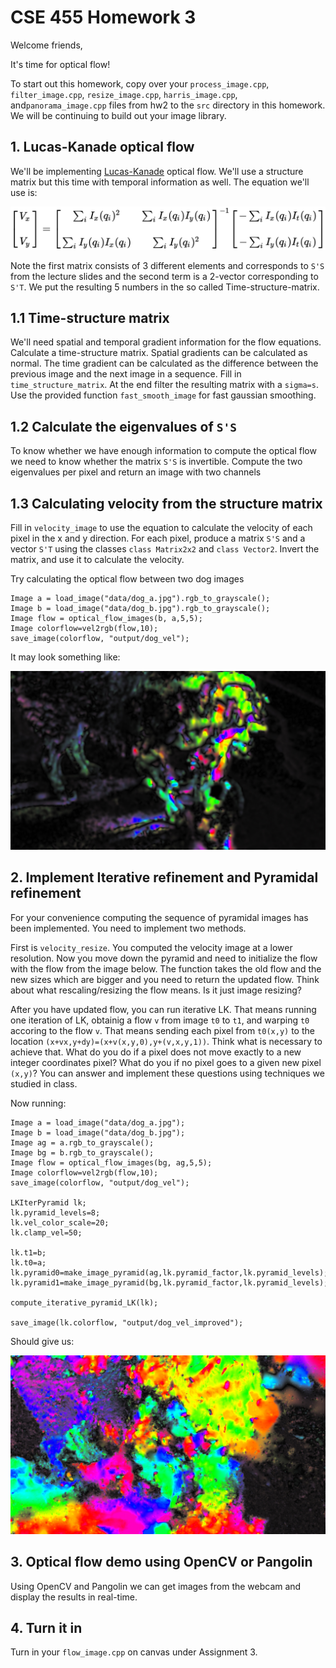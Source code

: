 # CSE 455 Homework 3 #

Welcome friends,

It's time for optical flow!

To start out this homework, copy over your `process_image.cpp`, `filter_image.cpp`, `resize_image.cpp`, `harris_image.cpp`, and`panorama_image.cpp` files from hw2 to the `src` directory in this homework. We will be continuing to build out your image library.

## 1. Lucas-Kanade optical flow ##

We'll be implementing [Lucas-Kanade](https://en.wikipedia.org/wiki/Lucas%E2%80%93Kanade_method) optical flow. We'll use a structure matrix but this time with temporal information as well. The equation we'll use is:

![](figs/flow-eq.png)

Note the first matrix consists of 3 different elements and corresponds to `S'S` from the lecture slides and the second term is a 2-vector corresponding to `S'T`. We put the resulting 5 numbers in the so called Time-structure-matrix.

## 1.1 Time-structure matrix ##

We'll need spatial and temporal gradient information for the flow equations. Calculate a time-structure matrix. Spatial gradients can be calculated as normal. The time gradient can be calculated as the difference between the previous image and the next image in a sequence. Fill in `time_structure_matrix`. At the end filter the resulting matrix with a `sigma=s`. Use the provided function `fast_smooth_image` for fast gaussian smoothing.

## 1.2 Calculate the eigenvalues of `S'S` ##

To know whether we have enough information to compute the optical flow we need to know whether the matrix `S'S` is invertible.
Compute the two eigenvalues per pixel and return an image with two channels

## 1.3 Calculating velocity from the structure matrix ##

Fill in `velocity_image` to use the equation to calculate the velocity of each pixel in the x and y direction. For each pixel, produce a matrix `S'S` and a vector `S'T` using the classes `class Matrix2x2` and `class Vector2`. Invert the matrix, and use it to calculate the velocity.

Try calculating the optical flow between two dog images

    Image a = load_image("data/dog_a.jpg").rgb_to_grayscale();
    Image b = load_image("data/dog_b.jpg").rgb_to_grayscale();
    Image flow = optical_flow_images(b, a,5,5);
    Image colorflow=vel2rgb(flow,10);
    save_image(colorflow, "output/dog_vel");
  

It may look something like:

![](figs/dog_vel.jpg)

## 2. Implement Iterative refinement and Pyramidal refinement ##

For your convenience computing the sequence of pyramidal images has been implemented. You need to implement two methods. 

First is `velocity_resize`. You computed the velocity image at a lower resolution. Now you move down the pyramid and need to initialize the flow with the flow from the image below. The function takes the old flow and the new sizes which are bigger and you need to return the updated flow. Think about what rescaling/resizing the flow means. Is it just image resizing?

After you have updated flow, you can run iterative LK. That means running one iteration of LK, obtainig a flow `v` from image `t0` to `t1`, and warping `t0` accoring to the flow `v`. That means sending each pixel from `t0(x,y)` to the location `(x+vx,y+dy)=(x+v(x,y,0),y+(v,x,y,1))`. Think what is necessary to achieve that. What do you do if a pixel does not move exactly to a new integer coordinates pixel? What do you if no pixel goes to a given new pixel `(x,y)`? You can answer and implement these questions using techniques we studied in class.

Now running:

    Image a = load_image("data/dog_a.jpg");
    Image b = load_image("data/dog_b.jpg");
    Image ag = a.rgb_to_grayscale();
    Image bg = b.rgb_to_grayscale();
    Image flow = optical_flow_images(bg, ag,5,5);
    Image colorflow=vel2rgb(flow,10);
    save_image(colorflow, "output/dog_vel");
    
    LKIterPyramid lk;
    lk.pyramid_levels=8;
    lk.vel_color_scale=20;
    lk.clamp_vel=50;
    
    lk.t1=b;
    lk.t0=a;
    lk.pyramid0=make_image_pyramid(ag,lk.pyramid_factor,lk.pyramid_levels);
    lk.pyramid1=make_image_pyramid(bg,lk.pyramid_factor,lk.pyramid_levels);
    
    compute_iterative_pyramid_LK(lk);
    
    save_image(lk.colorflow, "output/dog_vel_improved");
    
Should give us:
    
![](figs/dog_vel_improved.jpg)

## 3. Optical flow demo using OpenCV or Pangolin ##

Using OpenCV and Pangolin we can get images from the webcam and display the results in real-time. 

## 4. Turn it in ##

Turn in your `flow_image.cpp` on canvas under Assignment 3.
